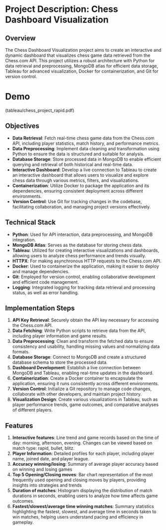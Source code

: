 # Project Description: Chess Dashboard Visualization

## Overview
The Chess Dashboard Visualization project aims to create an interactive and dynamic dashboard that visualizes chess game data retrieved from the Chess.com API. This project utilizes a robust architecture with Python for data retrieval and preprocessing, MongoDB atlas for efficient data storage, Tableau for advanced visualization, Docker for containerization, and Git for version control.

# Demo
(tableau/chess_project_rapid.pdf)

## Objectives
- **Data Retrieval**: Fetch real-time chess game data from the Chess.com API, including player statistics, match history, and performance metrics.
- **Data Preprocessing**: Implement data cleaning and transformation using Python to ensure the data is structured and suitable for analysis.
- **Database Storage**: Store processed data in MongoDB to enable efficient querying and retrieval of both historical and real-time data.
- **Interactive Dashboard**: Develop a live connection to Tableau to create an interactive dashboard that allows users to visualize and explore chess data through various metrics, filters, and visualizations.
- **Containerization**: Utilize Docker to package the application and its dependencies, ensuring consistent deployment across different environments.
- **Version Control**: Use Git for tracking changes in the codebase, facilitating collaboration, and managing project versions effectively.

## Technical Stack
- **Python**: Used for API interaction, data preprocessing, and MongoDB integration.
- **MongoDB Atlas**: Serves as the database for storing chess data.
- **Tableau**: Utilized for creating interactive visualizations and dashboards, allowing users to analyze chess performance and trends visually.
- **HTTPX**: For making asynchronous HTTP requests to the Chess.com API.
- **Docker**: Used to containerize the application, making it easier to deploy and manage dependencies.
- **Git**: Employed for version control, enabling collaborative development and efficient code management.
- **Logging**: Integrated logging for tracking data retrieval and processing status, as well as error handling.

## Implementation Steps
1. **API Key Retrieval**: Securely obtain the API key necessary for accessing the Chess.com API.
2. **Data Fetching**: Write Python scripts to retrieve data from the API, including player information and game results.
3. **Data Preprocessing**: Clean and transform the fetched data to ensure consistency and usability, handling missing values and normalizing data formats.
4. **Database Storage**: Connect to MongoDB and create a structured database schema to store the processed data.
5. **Dashboard Development**: Establish a live connection between MongoDB and Tableau, enabling real-time updates in the dashboard.
6. **Containerization**: Create a Docker container to encapsulate the application, ensuring it runs consistently across different environments.
7. **Version Control**: Initialize a Git repository to manage code changes, collaborate with other developers, and maintain project history.
8. **Visualization Design**: Create various visualizations in Tableau, such as player performance trends, game outcomes, and comparative analyses of different players.

## Features
1. **Interactive features**: Line trend and game records based on the time of day: morning, afternoon, evening. Changes can be viewed based on match type: rapid, bullet, blitz.
2. **Player Information**: Detailed profiles for each player, including player name, joined date, and player league.
3. **Accuracy winning/losing**: Summary of average player accuracy based on winning and losing games
4. **Top 5 Opening/Closing moves**: Bar chart representation of the most frequently used opening and closing moves by players, providing insights into strategies and trends
5. **Duration of matches**: Histogram displaying the distribution of match durations in seconds, enabling users to analyze how time affects game outcomes.
6. **Fastest/slowest/average time winning matches**: Summary statistics highlighting the fastest, slowest, and average time in seconds taken to win matches, helping users understand pacing and efficiency in gameplay.
